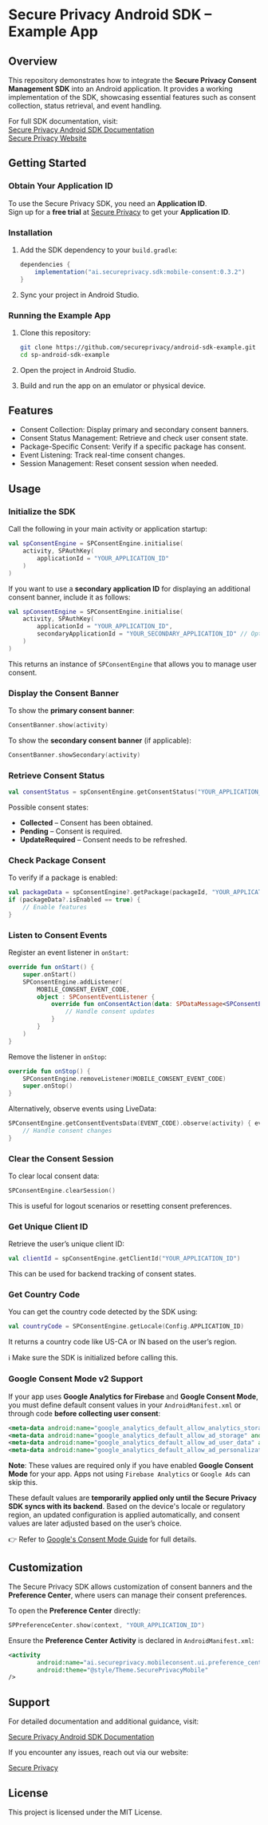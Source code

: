 # Secure Privacy Android SDK – Example App

## Overview

This repository demonstrates how to integrate the **Secure Privacy Consent Management SDK** into an Android application. It provides a working implementation of the SDK, showcasing essential features such as consent collection, status retrieval, and event handling.

For full SDK documentation, visit:  
[Secure Privacy Android SDK Documentation](https://docs.secureprivacy.ai/guides/mobile/android-sdk/)  
[Secure Privacy Website](https://secureprivacy.ai)

## Getting Started

### Obtain Your Application ID

To use the Secure Privacy SDK, you need an **Application ID**.  
Sign up for a **free trial** at [Secure Privacy](https://secureprivacy.ai) to get your **Application ID**.

### Installation

1. Add the SDK dependency to your `build.gradle`:

   ```gradle
   dependencies {
       implementation("ai.secureprivacy.sdk:mobile-consent:0.3.2")
   }
   ```

2. Sync your project in Android Studio.

### Running the Example App

1. Clone this repository:

   ```sh
   git clone https://github.com/secureprivacy/android-sdk-example.git
   cd sp-android-sdk-example
   ```

2. Open the project in Android Studio.
3. Build and run the app on an emulator or physical device.

## Features

- Consent Collection: Display primary and secondary consent banners.
- Consent Status Management: Retrieve and check user consent state.
- Package-Specific Consent: Verify if a specific package has consent.
- Event Listening: Track real-time consent changes.
- Session Management: Reset consent session when needed.

## Usage

### Initialize the SDK

Call the following in your main activity or application startup:

```kotlin
val spConsentEngine = SPConsentEngine.initialise(
    activity, SPAuthKey(
        applicationId = "YOUR_APPLICATION_ID"
    )
)
```

If you want to use a **secondary application ID** for displaying an additional consent banner, include it as follows:

```kotlin
val spConsentEngine = SPConsentEngine.initialise(
    activity, SPAuthKey(
        applicationId = "YOUR_APPLICATION_ID",
        secondaryApplicationId = "YOUR_SECONDARY_APPLICATION_ID" // Optional
    )
)
```

This returns an instance of `SPConsentEngine` that allows you to manage user consent.

### Display the Consent Banner

To show the **primary consent banner**:

```kotlin
ConsentBanner.show(activity)
```

To show the **secondary consent banner** (if applicable):

```kotlin
ConsentBanner.showSecondary(activity)
```

### Retrieve Consent Status

```kotlin
val consentStatus = spConsentEngine.getConsentStatus("YOUR_APPLICATION_ID")
```

Possible consent states:

- **Collected** – Consent has been obtained.
- **Pending** – Consent is required.
- **UpdateRequired** – Consent needs to be refreshed.

### Check Package Consent

To verify if a package is enabled:

```kotlin
val packageData = spConsentEngine?.getPackage(packageId, "YOUR_APPLICATION_ID")?.data
if (packageData?.isEnabled == true) {
    // Enable features
}
```

### Listen to Consent Events

Register an event listener in `onStart`:

```kotlin
override fun onStart() {
    super.onStart()
    SPConsentEngine.addListener(
        MOBILE_CONSENT_EVENT_CODE,
        object : SPConsentEventListener {
            override fun onConsentAction(data: SPDataMessage<SPConsentEvent>) {
                // Handle consent updates
            }
        }
    )
}
```

Remove the listener in `onStop`:

```kotlin
override fun onStop() {
    SPConsentEngine.removeListener(MOBILE_CONSENT_EVENT_CODE)
    super.onStop()
}
```

Alternatively, observe events using LiveData:

```kotlin
SPConsentEngine.getConsentEventsData(EVENT_CODE).observe(activity) { eventData ->
    // Handle consent changes
}
```

### Clear the Consent Session

To clear local consent data:

```kotlin
SPConsentEngine.clearSession()
```

This is useful for logout scenarios or resetting consent preferences.

### Get Unique Client ID

Retrieve the user’s unique client ID:

```kotlin
val clientId = spConsentEngine.getClientId("YOUR_APPLICATION_ID")
```

This can be used for backend tracking of consent states.

### Get Country Code

You can get the country code detected by the SDK using:

```kotlin
val countryCode = SPConsentEngine.getLocale(Config.APPLICATION_ID)
```

It returns a country code like US-CA or IN based on the user’s region.

ℹ️ Make sure the SDK is initialized before calling this.

### Google Consent Mode v2 Support

If your app uses **Google Analytics for Firebase** and **Google Consent Mode**, you must define default consent values in your `AndroidManifest.xml` or through code **before collecting user consent**:

```xml
<meta-data android:name="google_analytics_default_allow_analytics_storage" android:value="false" />
<meta-data android:name="google_analytics_default_allow_ad_storage" android:value="false" />
<meta-data android:name="google_analytics_default_allow_ad_user_data" android:value="false" />
<meta-data android:name="google_analytics_default_allow_ad_personalization_signals" android:value="false" />
```

**Note**: These values are required only if you have enabled **Google Consent Mode** for your app. Apps not using `Firebase Analytics` or `Google Ads` can skip this.

These default values are **temporarily applied only until the Secure Privacy SDK syncs with its backend**. Based on the device's locale or regulatory region, an updated configuration is applied automatically, and consent values are later adjusted based on the user’s choice.

👉 Refer to [Google's Consent Mode Guide](https://developers.google.com/tag-platform/security/guides/app-consent?consentmode=advanced&platform=android) for full details.

## Customization

The Secure Privacy SDK allows customization of consent banners and the **Preference Center**, where users can manage their consent preferences.

To open the **Preference Center** directly:

```kotlin
SPPreferenceCenter.show(context, "YOUR_APPLICATION_ID")
```

Ensure the **Preference Center Activity** is declared in `AndroidManifest.xml`:

```xml
<activity
        android:name="ai.secureprivacy.mobileconsent.ui.preference_center.SPPreferenceCenter"
        android:theme="@style/Theme.SecurePrivacyMobile"
/>
```

## Support

For detailed documentation and additional guidance, visit:

[Secure Privacy Android SDK Documentation](https://docs.secureprivacy.ai/guides/mobile/android-sdk/)

If you encounter any issues, reach out via our website:

[Secure Privacy](https://secureprivacy.ai)

## License

This project is licensed under the MIT License.
